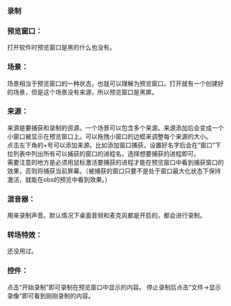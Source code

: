 ### 录制  

### 预览窗口：
打开软件时预览窗口是黑的什么也没有。   


### 场景：
场景相当于预览窗口的一种状态，也就可以理解为预览窗口。打开就有一个创建好的场景，但是这个场景没有来源，所以预览窗口是黑屏。  

### 来源：
来源是要捕获和录制的资源。一个场景可以包含多个来源。来源添加后会变成一个小窗口被显示在预览窗口上。可以拖拽小窗口的边框来调整每个来源的大小。  
点击左下角的+号可以添加来源。比如添加窗口捕获。设置好名字后会在“窗口”下拉列表中列出所有可以捕获的窗口的进程名，选择想要捕获的进程即可。  
需要注意的地方是必须用鼠标激活要捕获的进程才能在预览窗口中看到捕获窗口的效果，否则将捕获当前屏幕。（被捕获的窗口只要不是处于窗口最大化状态下保持激活，就能在obs的预览中看到效果。）

### 混音器：
用来录制声音。默认情况下桌面音频和麦克风都是开启的，都会进行录制。

### 转场特效：
还没用过。

### 控件：
点击“开始录制”即可录制在预览窗口中显示的内容。
停止录制后点击“文件->显示录像”即可看到刚刚录制的内容。

